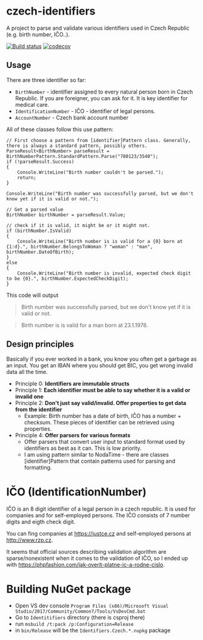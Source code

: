 # czech-identifiers 
A project to parse and validate various identifiers used in Czech Republic (e.g. birth number, IČO..).

[![Build status](https://ci.appveyor.com/api/projects/status/aqrjgivpxk33w71k?svg=true)](https://ci.appveyor.com/project/jahav/czech-identifiers)  [![codecov](https://codecov.io/gh/jahav/czech-identifiers/branch/master/graph/badge.svg)](https://codecov.io/gh/jahav/czech-identifiers)

## Usage
There are three identifier so far:
* `BirthNumber` - identifier assigned to every natural person born in Czech Republic. If you are foreigner, you can ask for it. It is key identifier for medical care.
* `IdentificationNumber` - IČO - identifier of legal persons.
* `AccountNumber` - Czech bank account number

All of these classes follow this use pattern:

```
// First choose a pattern from [identifier]Pattern class. Generally, there is always a standard pattern, possibly others.
ParseResult<BirthNumber> parseResult = BirthNumberPattern.StandardPattern.Parse("780123/3540");
if (!parseResult.Success)
{
    Console.WriteLine("Birth number couldn't be parsed.");
    return;
}

Console.WriteLine("Birth number was successfully parsed, but we don't know yet if it is valid or not.");

// Get a parsed value
BirthNumber birthNumber = parseResult.Value;

// check if it is valid, it might be or it might not.
if (birthNumber.IsValid)
{
    Console.WriteLine("Birth number is is valid for a {0} born at {1:d}.", birthNumber.BelongsToWoman ? "woman" : "man", birthNumber.DateOfBirth);
}
else
{
    Console.WriteLine("Birth number is invalid, expected check digit to be {0}.", birthNumber.ExpectedCheckDigit);
}
```

This code will output 

> Birth number was successfully parsed, but we don't know yet if it is valid or not.

> Birth number is is valid for a man born at 23.1.1978.

## Design principles
Basically if you ever worked in a bank, you know you often get a garbage as an input. You get an IBAN where you should get BIC, you get wrong invalid data all the time.

* Principle 0: **Identifiers are immutable structs**
* Principle 1: **Each identifier must be able to say whether it is a valid or invalid one**
* Principle 2: **Don't just say valid/invalid. Offer properties to get data from the identifier**
  * Example: Birth number has a date of birth, IČO has a number + checksum. These pieces of identifier can be retrieved using properties.
* Principle 4: **Offer parsers for various formats**
  * Offer parsers that convert user input to standard format used by identifiers as best as it can. This is low priority.
  * I am using pattern similar to NodaTime - there are classes [identifier]Pattern that contain patterns used for parsing and formatting.

# IČO (IdentificationNumber)
IČO is an 8 digit identifier of a legal person in a czech republic. It is used for companies and for self-employed persons. The IČO consists of 7 number digits and eigth check digit.

You can fing companies at https://justce.cz and self-employed persons at http://www.rzp.cz.

It seems that official sources describing validation algorithm are sparse/nonexistent when it comes to the validation of IČO, so I ended up with
https://phpfashion.com/jak-overit-platne-ic-a-rodne-cislo.

# Building NuGet package
* Open VS dev console `Program Files (x86)/Microsoft Visual Studio/2017/Community/Common7/Tools/VsDevCmd.bat`
* Go to `Identitifiers` directory (there is csproj there)
* run `msbuild /t:pack /p:Configuration=Release`
* in `bin/Release` will be the `Identifiers.Czech.*.nupkg` package
